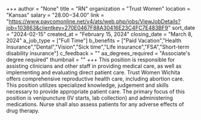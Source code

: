 +++
author = "None"
title = "RN"
organization = "Trust Women"
location = "Kansas"
salary = "$28.00-$34.00"
link = "https://www.paycomonline.net/v4/ats/web.php/jobs/ViewJobDetails?job=103863&clientkey=270E0467F88A30416E23C4FC7E483BF9"
sort_date = "2024-02-15"
created_at = "February 15, 2024"
closing_date = "March 8, 2024"
a_job_type = ["Full Time"]
b_benefits = ["Paid Vacation","Health Insurance","Dental","Vision","Sick time","Life insurance","FSA","Short-term disability insurance"]
c_feedback = ""
aa_degrees_required = "Associate's degree required"
thumbnail = ""
+++
This position is responsible for assisting clinicians and other staff in providing medical care, as well as implementing and evaluating direct patient care.
Trust Women Wichita offers comprehensive reproductive health care, including abortion care. This position utilizes specialized knowledge, judgement and skills necessary to provide appropriate patient care. The primary focus of this position is venipuncture (IV starts, lab collection) and administering medications. Nurse shall also assess patients for any adverse effects of drug therapy.
